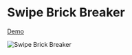# Swipe Brick Breaker

[Demo](https://lid0a.github.io/swipe-brick-breaker/)

![Swipe Brick Breaker](https://user-images.githubusercontent.com/70815650/106704113-53b65b80-660d-11eb-97f4-56e2e0069556.gif)
